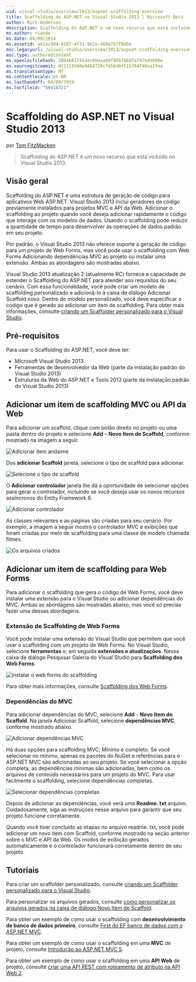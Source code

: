 ```yaml
---
uid: visual-studio/overview/2013/aspnet-scaffolding-overview
title: Scaffolding do ASP.NET no Visual Studio 2013 | Microsoft Docs
author: Rick-Anderson
description: Scaffolding do ASP.NET é um novo recurso que está incluído no Visual Studio 2013.
ms.author: riande
ms.date: 04/09/2014
ms.assetid: a41ec9d4-8287-4f31-9e2a-460e7b7f04be
msc.legacyurl: /visual-studio/overview/2013/aspnet-scaffolding-overview
msc.type: authoredcontent
ms.openlocfilehash: 2084b81745dec80daa80f80876697a747b49b90e
ms.sourcegitcommit: 0f1119340e4464720cfd16d0ff15764746ea1fea
ms.translationtype: MT
ms.contentlocale: pt-BR
ms.lasthandoff: 04/09/2019
ms.locfileid: "59416721"
---
```

# <a name="aspnet-scaffolding-in-visual-studio-2013"></a>Scaffolding do ASP.NET no Visual Studio 2013

por [Tom FitzMacken](https://github.com/tfitzmac)

> Scaffolding do ASP.NET é um novo recurso que está incluído no Visual Studio 2013.


## <a name="overview"></a>Visão geral

Scaffolding do ASP.NET é uma estrutura de geração de código para aplicativos Web ASP.NET. Visual Studio 2013 inclui geradores de código previamente instalados para projetos MVC e API da Web. Adicionar o scaffolding ao projeto quando você deseja adicionar rapidamente o código que interage com os modelos de dados. Usando o scaffolding pode reduzir a quantidade de tempo para desenvolver as operações de dados padrão em seu projeto.

Por padrão, o Visual Studio 2013 não oferece suporte a geração de código para um projeto de Web Forms, mas você pode usar o scaffolding com Web Forms Adicionando dependências MVC ao projeto ou instalar uma extensão. Ambas as abordagens são mostradas abaixo.

Visual Studio 2013 atualização 2 (atualmente RC) fornece a capacidade de estender o Scaffolding do ASP.NET para atender aos requisitos do seu cenário. Com essa funcionalidade, você pode criar um modelo de scaffolding personalizado e adicioná-lo à caixa de diálogo Adicionar Scaffold novo. Dentro do modelo personalizado, você deve especificar o código que é gerado ao adicionar um item de scaffolding. Para obter mais informações, consulte [criando um Scaffolder personalizado para o Visual Studio](https://go.microsoft.com/fwlink/p/?LinkId=395029).

## <a name="prerequisites"></a>Pré-requisitos

Para usar o Scaffolding do ASP.NET, você deve ter:

- Microsoft Visual Studio 2013
- Ferramentas de desenvolvedor da Web (parte da instalação padrão do Visual Studio 2013)
- Estruturas da Web do ASP.NET e Tools 2013 (parte da instalação padrão do Visual Studio 2013)

## <a name="add-a-scaffolded-item-to-mvc-or-web-api"></a>Adicionar um item de scaffolding MVC ou API da Web

Para adicionar um scaffold, clique com botão direito no projeto ou uma pasta dentro do projeto e selecione **Add** – **Novo Item de Scaffold**, conforme mostrado na imagem a seguir.

![Adicionar item andaime](aspnet-scaffolding-overview/_static/image1.png)

Dos **adicionar Scaffold** janela, selecione o tipo de scaffold para adicionar.

![Selecione o tipo de scaffold](aspnet-scaffolding-overview/_static/image2.png)

O **Adicionar controlador** janela lhe dá a oportunidade de selecionar opções para gerar o controlador, incluindo se você deseja usar os novos recursos assíncronos do Entity Framework 6.

![Adicionar controlador](aspnet-scaffolding-overview/_static/image3.png)

As classes relevantes e as páginas são criadas para seu cenário. Por exemplo, a imagem a seguir mostra o controlador MVC e exibições que foram criadas por meio de scaffolding para uma classe de modelo chamada filmes.

![Os arquivos criados](aspnet-scaffolding-overview/_static/image4.png)

## <a name="add-a-scaffolded-item-to-web-forms"></a>Adicionar um item de scaffolding para Web Forms

Para adicionar o scaffolding que gera o código de Web Forms, você deve instalar uma extensão para o Visual Studio ou adicionar dependências do MVC. Ambas as abordagens são mostradas abaixo, mas você só precisa fazer uma dessas abordagens.

### <a name="web-forms-scaffolding-extension"></a>Extensão de Scaffolding de Web Forms

Você pode instalar uma extensão do Visual Studio que permitem que você usar o scaffolding com um projeto de Web Forms. No Visual Studio, selecione **ferramentas** e, em seguida **extensões e atualizações**. Nessa caixa de diálogo Pesquisar Galeria do Visual Studio para **Scaffolding dos Web Forms**.

![instalar o web forms do scaffolding](aspnet-scaffolding-overview/_static/image5.png)

Para obter mais informações, consulte [Scaffolding dos Web Forms](https://go.microsoft.com/fwlink/p/?LinkId=396478).

### <a name="mvc-dependencies"></a>Dependências do MVC

Para adicionar dependências do MVC, selecione **Add** - **Novo Item de Scaffold**. Na janela Adicionar Scaffold, selecione **dependências MVC**, conforme mostrado abaixo.

![Adicionar dependências MVC](aspnet-scaffolding-overview/_static/image6.png)

Há duas opções para scaffolding MVC; Mínimo e completo. Se você selecionar no mínimo, apenas os pacotes do NuGet e referências para o ASP.NET MVC são adicionadas ao seu projeto. Se você selecionar a opção completa, as dependências mínimas são adicionadas, bem como os arquivos de conteúdo necessários para um projeto do MVC. Para usar facilmente o scaffolding, selecione dependências completas.

![Selecionar dependências completas](aspnet-scaffolding-overview/_static/image7.png)

Depois de adicionar as dependências, você verá uma **Readme. txt** arquivo. Cuidadosamente, siga as instruções nesse arquivo para garantir que seu projeto funcione corretamente.

Quando você tiver concluído as etapas no arquivo readme. txt, você pode adicionar um novo item com Scaffold, conforme mostrado na seção anterior sobre o MVC e API da Web. Os modos de exibição gerados automaticamente e o controlador funcionará corretamente dentro de seu projeto.

## <a name="tutorials"></a>Tutoriais

Para criar um scaffolder personalizado, consulte [criando um Scaffolder personalizado para o Visual Studio](https://go.microsoft.com/fwlink/p/?LinkId=395029).

Para personalizar os arquivos gerados, consulte [como personalizar os arquivos gerados na caixa de diálogo Novo Item de Scaffold](https://blogs.msdn.com/b/webdev/archive/2013/12/26/how-to-customize-the-generated-files-from-the-new-scaffolded-item-dialog.aspx).

Para obter um exemplo de como usar o scaffolding com **desenvolvimento de banco de dados primeiro**, consulte [First do EF banco de dados com o ASP.NET MVC](../../../mvc/overview/getting-started/database-first-development/setting-up-database.md).

Para obter um exemplo de como usar o scaffolding em uma **MVC** de projeto, consulte [Introdução ao ASP.NET MVC 5](../../../mvc/overview/getting-started/introduction/getting-started.md).

Para obter um exemplo de como usar o scaffolding em uma **API Web** de projeto, consulte [criar uma API REST com roteamento de atributo na API Web 2](../../../web-api/overview/web-api-routing-and-actions/create-a-rest-api-with-attribute-routing.md).
